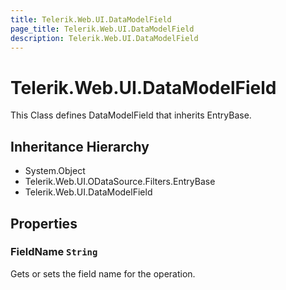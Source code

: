 ```yaml
---
title: Telerik.Web.UI.DataModelField
page_title: Telerik.Web.UI.DataModelField
description: Telerik.Web.UI.DataModelField
---
```


# Telerik.Web.UI.DataModelField

This Class defines DataModelField that inherits EntryBase.

## Inheritance Hierarchy

* System.Object
* Telerik.Web.UI.ODataSource.Filters.EntryBase
* Telerik.Web.UI.DataModelField

## Properties

###  FieldName `String`

Gets or sets the field name for the operation.

